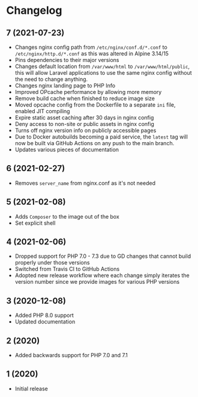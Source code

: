 # Changelog

## 7 (2021-07-23)

* Changes nginx config path from `/etc/nginx/conf.d/*.conf` to `/etc/nginx/http.d/*.conf` as this was altered in Alpine 3.14/15
* Pins dependencies to their major versions
* Changes default location from `/var/www/html` to `/var/www/html/public`, this will allow Laravel applications to use the same nginx config without the need to change anything.
* Changes nginx landing page to PHP Info
* Improved OPcache performance by allowing more memory
* Remove build cache when finished to reduce image size
* Moved opcache config from the Dockerfile to a separate `ini` file, enabled JIT compiling
* Expire static asset caching after 30 days in nginx config
* Deny access to non-site or public assets in nginx config
* Turns off nginx version info on publicly accessible pages
* Due to Docker autobuilds becoming a paid service, the `latest` tag will now be built via GitHub Actions on any push to the main branch.
* Updates various pieces of documentation

## 6 (2021-02-27)

* Removes `server_name` from nginx.conf as it's not needed

## 5 (2021-02-08)

* Adds `Composer` to the image out of the box
* Set explicit shell

## 4 (2021-02-06)

* Dropped support for PHP 7.0 - 7.3 due to GD changes that cannot build properly under those versions
* Switched from Travis CI to GitHub Actions
* Adopted new release workflow where each change simply iterates the version number since we provide images for various PHP versions

## 3 (2020-12-08)

* Added PHP 8.0 support
* Updated documentation

## 2 (2020)

* Added backwards support for PHP 7.0 and 7.1

## 1 (2020)

* Initial release
